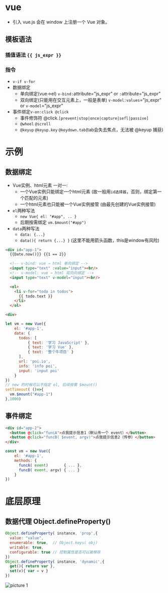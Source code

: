 # vue
- 引入 vue.js 会在 window 上注册一个 Vue 对象。

## 模板语法
### 插值语法 `{{ js_expr }}`
### 指令
- `v-if v-for`
- 数据绑定
  - 单向绑定(vue→el) `v-bind:`attribute="js_expr" or `:`attribute="js_expr"
  - 双向绑定(只能用在交互元素上，一般是表单) `v-model:values`="js_expr" or `v-model`="js_expr"
- 事件绑定`v-on:click @click`
  - 事件修饰符 @click.`[prevent|stop|once|capture|sefl|passive]`
  - `@wheel` `@scroll`
  - `@keyup` `@keyup.key` `@keydown.tab`(tab会失去焦点，无法被 @keyup 捕获)

# 示例
## 数据绑定
- Vue实例、html元素 一对一:
  - 一个Vue实例只能绑定一个html元素 (故一般用`id选择器`，否则，绑定第一个匹配的元素)
  - 一个html元素也只能被一个Vue实例接管 (由最先创建的Vue实例接管)
- `el`两种写法
  - `new Vue{ el: "#app", .. }`
  - 后期按需绑定 `vm.$mount("#app")`
- `data`两种写法
  - `data: {...}`
  - `data(){ return {...} }` (这里不能用箭头函数，this是window有风险)

```html
<div id="app-1">
  {{Date.now()}} {{1 == 2}}

  <!-- v-bind: vue → html 单向绑定 -->
  <input type="text" :value="input"><br/>
  <!-- v-model: vue → html 双向向绑定 -->
  <input type="text" v-model="input"><br/>

  <ol>
    <li v-for="todo in todos">
      {{ todo.text }}
    </li>
  </ol>

<div>
```
```js
let vm = new Vue({
    el: '#app-1',
    data: {
      todos: [
          { text: '学习 JavaScript' },
          { text: '学习 Vue' },
          { text: '整个牛项目' }
      ],
      url: 'poi.io',
      info: 'info poi', 
      input: 'input poi'
    }
})
// new 的时候可以不指定 el, 后续按需 $mount()
setTimeout( ()=>{
  vm.$mount("#app-1")
},1000)
```
## 事件绑定
```html
<div id="app-2">
  <button @click="funcA">点我提示信息1（默认传一个 event）</button>
  <button @click="funcB( $event, argv)">点我提示信息2（传参）</button>
</div>
```
```js
const vm = new Vue({
    el: '#app-1',
    methods: {
      funcA( event)       { ... },
      funcB( event, argv) { ... }
    }
})
```

# 底层原理
## 数据代理 Object.defineProperty()
``` js
Object.defineProperty( instance, 'prop',{
  value: "value",
  enumerable: true,  // Object.keys( obj)
  writable: true,
  configurable: true // 控制属性是否可以被移除
})
Object.defineProperty( instance, 'dynamic',{
  get(){ return var },
  set(v){ var = v }
})
```
![picture 1](https://p1.kodo-oss.dronekumo.xyz/aac59655cbef174bba87dd518b7105caaab363a1d5dccd594b7227de8d826bd1.png)  

